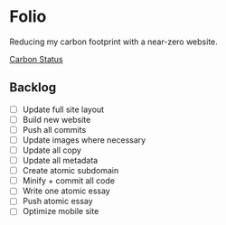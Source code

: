 # Folio

Reducing my carbon footprint with a near-zero website.

[Carbon Status](https://digitalbeacon.co/report/calebjolliffe-co)


## Backlog
- [ ] Update full site layout
- [ ] Build new website
- [ ] Push all commits
- [ ] Update images where necessary
- [ ] Update all copy
- [ ] Update all metadata
- [ ] Create atomic subdomain
- [ ] Minify + commit all code
- [ ] Write one atomic essay
- [ ] Push atomic essay
- [ ] Optimize mobile site
